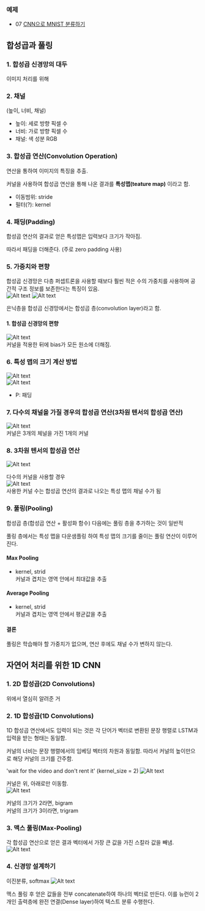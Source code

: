 ### 예제
- 07 [CNN으로 MNIST 분류하기](https://github.com/leeyejin1231/start-pytorch/blob/main/07.%20%ED%95%A9%EC%84%B1%EA%B3%B1%20%EC%8B%A0%EA%B2%BD%EB%A7%9D(CNN)/07-02%20CNN%EC%9C%BC%EB%A1%9C%20MNIST%20%EB%B6%84%EB%A5%98%ED%95%98%EA%B8%B0.ipynb)

## 합성곱과 풀링

### 1. 합성곱 신경망의 대두

이미지 처리를 위해

### 2. 채널

(높이, 너비, 채널)

-   높이: 세로 방향 픽셀 수
-   너비: 가로 방향 픽셀 수
-   채널: 색 성분 RGB

### 3. 합성곱 연산(Convolution Operation)

연산을 통하여 이미지의 특징을 추출.

커널을 사용하여 합성곱 연산을 통해 나온 결과를 **특성맵(teature map)** 이라고 함.

-   이동범위: stride
-   필터(?): kernel

### 4. 패딩(Padding)

합성곱 연산의 결과로 얻은 특성맵은 입력보다 크기가 작아짐.

따라서 패딩을 더해준다. (주로 zero padding 사용)

### 5. 가중치와 편향

합성곱 신경망은 다층 퍼셉트론을 사용할 때보다 훨씬 적은 수의 가중치를 사용하며 공간적 구조 정보를 보존한다는 특징이 있음.  
![Alt text](images/image.png) ![Alt text](images/image-1.png)

은닉층을 합성곱 신경망에서는 합성곱 층(convolution layer)라고 함.

#### 1. 합성곱 신경망의 편향

![Alt text](images/image-2.png)  
커널을 적용한 뒤에 bias가 모든 원소에 더해짐.

### 6. 특성 맵의 크기 계산 방법

![Alt text](images/image-4.png)  
![Alt text](images/image-3.png)

-   P: 패딩

### 7. 다수의 채널을 가질 경우의 합성곱 연산(3차원 텐서의 합성곱 연산)

![Alt text](images/image-5.png)  
커널은 3개의 체널을 가진 1개의 커널

### 8. 3차원 텐서의 합성곱 연산

![Alt text](images/image-6.png)

다수의 커널을 사용할 경우  
![Alt text](images/image-7.png)  
사용한 커널 수는 합성곱 연산의 결과로 나오는 특성 맵의 채널 수가 됨

### 9. 풀링(Pooling)

합성곱 층(합성곱 연산 + 활성화 함수) 다음에는 풀링 층을 추가하는 것이 일반적

풀링 층에서는 특성 맵을 다운샘플링 하여 특성 맵의 크기를 줄이는 풀링 연산이 이루어진다.

#### Max Pooling

-   kernel, strid  
    커널과 겹치는 영역 안에서 최대값을 추출

#### Average Pooling

-   kernel, strid  
    커널과 겹치는 영역 안에서 평균값을 추출

#### 결론

풀링은 학습해야 할 가중치가 없으며, 연산 후에도 채널 수가 변하지 않는다.

## 자연어 처리를 위한 1D CNN

### 1. 2D 합성곱(2D Convolutions)

위에서 열심히 알려준 거

### 2. 1D 합성곱(1D Convolutions)

1D 합성곱 연산에서도 입력이 되는 것은 각 단어가 벡터로 변환된 문장 행렬로 LSTM과 입력을 받는 형태는 동일함.

커널의 너비는 문장 행렬에서의 임베딩 벡터의 차원과 동일함. 따라서 커널의 높이만으로 해당 커널의 크기를 간주함.

'wait for the video and don't rent it' (kernel_size = 2)
![Alt text](images/image-8.png)

커널은 위, 아래로만 이동함.  
![Alt text](images/image-9.png)

커널의 크기가 2라면, bigram  
커널의 크기가 3이라면, trigram

### 3. 맥스 풀링(Max-Pooling)

각 합성곱 연산으로 얻은 결과 벡터에서 가장 큰 값을 가진 스칼라 값을 빼냄.  
![Alt text](images/image-10.png)

### 4. 신경망 설계하기

이진분류, softmax
![Alt text](images/image-11.png)

맥스 풀링 후 얻은 값들을 전부 concatenate하여 하나의 벡터로 만든다. 이를 뉴런이 2개인 출력층에 완전 연결(Dense layer)하여 텍스트 분류 수행한다.
